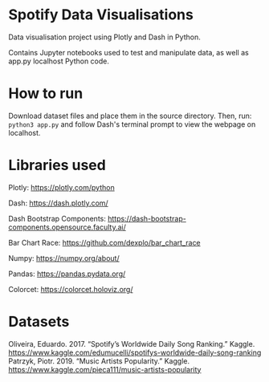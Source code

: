 # Spotify Data Visualisations
Data visualisation project using Plotly and Dash in Python.

Contains Jupyter notebooks used to test and manipulate data, as well as app.py localhost Python code.

# How to run
Download dataset files and place them in the source directory. Then, run:
`python3 app.py`
and follow Dash's terminal prompt to view the webpage on localhost.

# Libraries used
Plotly: https://plotly.com/python

Dash: https://dash.plotly.com/

Dash Bootstrap Components: https://dash-bootstrap-components.opensource.faculty.ai/

Bar Chart Race: https://github.com/dexplo/bar_chart_race

Numpy: https://numpy.org/about/

Pandas: https://pandas.pydata.org/

Colorcet: https://colorcet.holoviz.org/


# Datasets
Oliveira, Eduardo. 2017. “Spotify’s Worldwide Daily Song Ranking.” Kaggle. https://www.kaggle.com/edumucelli/spotifys-worldwide-daily-song-ranking
Patrzyk, Piotr. 2019. “Music Artists Popularity.” Kaggle. https://www.kaggle.com/pieca111/music-artists-popularity

